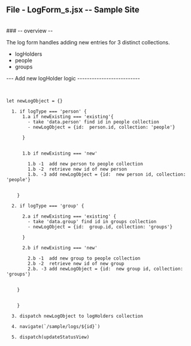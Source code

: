 

##  File - LogForm_s.jsx -- Sample Site
<br>
###  -- overview --

The log form handles adding new  entries for 3 distinct collections.
  - logHolders
  - people
  - groups



---  Add new logHolder logic --------------------------

<br>


    let newLogObject = {}

      1. if logType === 'person' {
          1.a if newExisting === 'existing'{
            - take 'data.person' find id in people collection
            - newLogObject = {id:  person.id, collection: 'people'}

          }


          1.b if newExisting === 'new'

            1.b -1  add new person to people collection
            1.b -2  retrieve new id of new person
            1.b. -3 add newLogObject = {id:  new person id, collection: 'people'}


        }

      2. if logType === 'group' {

          2.a if newExisting === 'existing' {
            - take 'data.group' find id in groups collection
            - newLogObject = {id:  group.id, collection: 'groups'}

          }

          2.b if newExisting === 'new'

            2.b -1  add new group to people collection
            2.b -2  retrieve new id of new group
            2.b. -3 add newLogObject = {id:  new group id, collection: 'groups'}


        }


        }

      3. dispatch newLogObject to logHolders collection

      4. navigate(`/sample/logs/${id}`)

      5. dispatch(updateStatusView) 


<br>